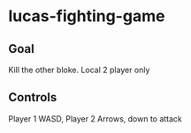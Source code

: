# lucas-fighting-game

## Goal

Kill the other bloke. Local 2 player only

## Controls 

Player 1 WASD, Player 2 Arrows, down to attack
